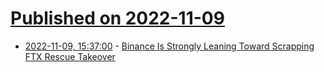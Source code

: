 # [Published on 2022-11-09](index.md)

* [2022-11-09, 15:37:00](https://tech.slashdot.org/story/22/11/09/1537212/binance-is-strongly-leaning-toward-scrapping-ftx-rescue-takeover?utm_source=rss1.0mainlinkanon&utm_medium=feed) - [Binance Is Strongly Leaning Toward Scrapping FTX Rescue Takeover](https://tech.slashdot.org/story/22/11/09/1537212/binance-is-strongly-leaning-toward-scrapping-ftx-rescue-takeover?utm_source=rss1.0mainlinkanon&utm_medium=feed)
